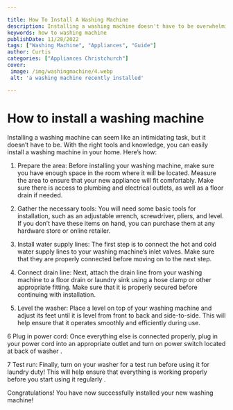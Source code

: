 ```yaml
---

title: How To Install A Washing Machine
description: Installing a washing machine doesn't have to be overwhelming! This post provides the tools and knowledge needed to successfully install a washing machine in your home - read on to find out how!
keywords: how to washing machine
publishDate: 11/28/2022
tags: ["Washing Machine", "Appliances", "Guide"]
author: Curtis
categories: ["Appliances Christchurch"]
cover: 
 image: /img/washingmachine/4.webp
 alt: 'a washing machine recently installed'

---
```


# How to install a washing machine

Installing a washing machine can seem like an intimidating task, but it doesn’t have to be. With the right tools and knowledge, you can easily install a washing machine in your home. Here’s how:

1. Prepare the area: Before installing your washing machine, make sure you have enough space in the room where it will be located. Measure the area to ensure that your new appliance will fit comfortably. Make sure there is access to plumbing and electrical outlets, as well as a floor drain if needed.

2. Gather the necessary tools: You will need some basic tools for installation, such as an adjustable wrench, screwdriver, pliers, and level. If you don’t have these items on hand, you can purchase them at any hardware store or online retailer.

3. Install water supply lines: The first step is to connect the hot and cold water supply lines to your washing machine’s inlet valves. Make sure that they are properly connected before moving on to the next step.

4. Connect drain line: Next, attach the drain line from your washing machine to a floor drain or laundry sink using a hose clamp or other appropriate fitting. Make sure that it is properly secured before continuing with installation.

5. Level the washer: Place a level on top of your washing machine and adjust its feet until it is level from front to back and side-to-side. This will help ensure that it operates smoothly and efficiently during use. 

6 Plug in power cord: Once everything else is connected properly, plug in your power cord into an appropriate outlet and turn on power switch located at back of washer . 

7 Test run: Finally, turn on your washer for a test run before using it for laundry duty! This will help ensure that everything is working properly before you start using it regularly . 

 Congratulations! You have now successfully installed your new washing machine!